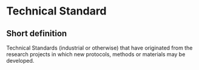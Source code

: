 # Technical Standard
## Short definition
Technical Standards (industrial or otherwise) that have originated from the research projects in which new protocols, methods or materials may be developed.
